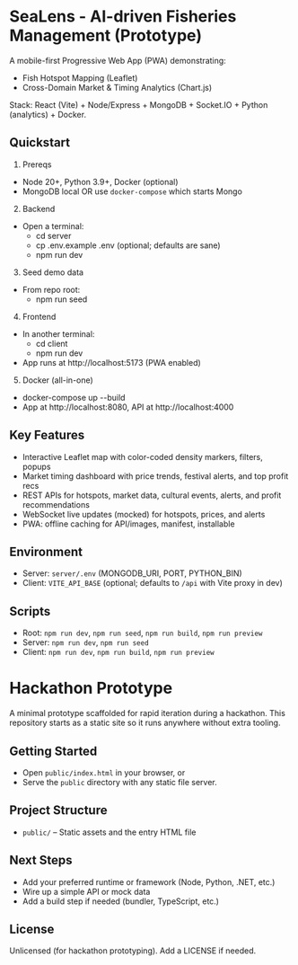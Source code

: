 # SeaLens - AI-driven Fisheries Management (Prototype)

A mobile-first Progressive Web App (PWA) demonstrating:
- Fish Hotspot Mapping (Leaflet)
- Cross-Domain Market & Timing Analytics (Chart.js)

Stack: React (Vite) + Node/Express + MongoDB + Socket.IO + Python (analytics) + Docker.

## Quickstart

1) Prereqs
- Node 20+, Python 3.9+, Docker (optional)
- MongoDB local OR use `docker-compose` which starts Mongo

2) Backend
- Open a terminal:
  - cd server
  - cp .env.example .env (optional; defaults are sane)
  - npm run dev

3) Seed demo data
- From repo root:
  - npm run seed

4) Frontend
- In another terminal:
  - cd client
  - npm run dev
- App runs at http://localhost:5173 (PWA enabled)

5) Docker (all-in-one)
- docker-compose up --build
- App at http://localhost:8080, API at http://localhost:4000

## Key Features
- Interactive Leaflet map with color-coded density markers, filters, popups
- Market timing dashboard with price trends, festival alerts, and top profit recs
- REST APIs for hotspots, market data, cultural events, alerts, and profit recommendations
- WebSocket live updates (mocked) for hotspots, prices, and alerts
- PWA: offline caching for API/images, manifest, installable

## Environment
- Server: `server/.env` (MONGODB_URI, PORT, PYTHON_BIN)
- Client: `VITE_API_BASE` (optional; defaults to `/api` with Vite proxy in dev)

## Scripts
- Root: `npm run dev`, `npm run seed`, `npm run build`, `npm run preview`
- Server: `npm run dev`, `npm run seed`
- Client: `npm run dev`, `npm run build`, `npm run preview`

# Hackathon Prototype

A minimal prototype scaffolded for rapid iteration during a hackathon. This repository starts as a static site so it runs anywhere without extra tooling.

## Getting Started

- Open `public/index.html` in your browser, or
- Serve the `public` directory with any static file server.

## Project Structure

- `public/` – Static assets and the entry HTML file

## Next Steps

- Add your preferred runtime or framework (Node, Python, .NET, etc.)
- Wire up a simple API or mock data
- Add a build step if needed (bundler, TypeScript, etc.)

## License

Unlicensed (for hackathon prototyping). Add a LICENSE if needed.
